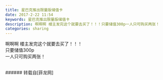 ```yaml
---
title: 星巴克推出限量版储值卡
date: 2017-2-22 11:54
keywords: 星巴克推出限量版储值卡
description: 啊啊啊 楼主发完这个就要去买了！！！只要储值300p一人只可购买两张！
categories: sharing
---
```

<td class="t_f" id="postmessage_562396">

啊啊啊 楼主发完这个就要去买了！！！<br/>
只要储值300p<br/>
一人只可购买两张！<br/>
<img alt="" border="0" class="zoom" data-cf-modified-a04737c354c3ff578d438c3f-="" file="http://www.flw.ph/data/appbyme/upload/image/201702/22/SrVODGlwuBgo.jpg" id="aimg_dCy49" lazyloadthumb="1" onclick="" onmouseover="" src="http://www.flw.ph/data/appbyme/upload/image/201702/22/SrVODGlwuBgo.jpg"/><br/>
<br/>
</td>
###### 转载自[菲龙网]